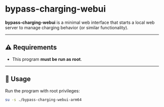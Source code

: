 # bypass-charging-webui

**bypass-charging-webui** is a minimal web interface that starts a local web server to manage charging behavior (or similar functionality).

---

## ⚠️ Requirements

- This program **must be run as root**.

---

## 🚀 Usage

Run the program with root privileges:

```bash
su -s ./bypass-charging-webui-arm64

